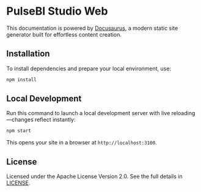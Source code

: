 # PulseBI Studio Web

This documentation is powered by [Docusaurus](https://docusaurus.io/), a modern static site generator built for effortless content creation.

## Installation

To install dependencies and prepare your local environment, use:

```bash
npm install
```

## Local Development

Run this command to launch a local development server with live reloading—changes reflect instantly:

```bash
npm start
```

This opens your site in a browser at `http://localhost:3100`.

## License

Licensed under the Apache License Version 2.0. See the full details in [LICENSE](https://github.com/volkovlabs/volkovlabs.io/blob/main/LICENSE).
